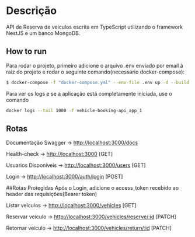 # Descrição

API de Reserva de veiculos escrita em TypeScript utilizando o framework NestJS e um banco MongoDB.

## How to run

Para rodar o projeto, primeiro adicione o arquivo .env enviado por email à raiz do projeto e rodar o seguinte comando(necessário docker-compose):
```bash
$ docker-compose -f "docker-compose.yml" --env-file .env up -d --build
```

Para ver os logs e se a aplicação está completamente iniciada, use o comando
```bash
docker logs --tail 1000 -f vehicle-booking-api_app_1
```

## Rotas
Documentação Swagger -> [http://localhost:3000/docs](http://localhost:3000/docs)

Health-check -> [http://localhost:3000](http://localhost:3000) [GET]

Usuarios Disponíveis -> [http://localhost:3000/users](http://localhost:3000/users) [GET]

Login -> [http://localhost:3000/auth/login](http://localhost:3000/auth/login) [POST]

##Rotas Protegidas
Após o Login, adicione o access_token recebido ao header das requisições(Bearer token)

Listar veículos -> [http://localhost:3000/vehicles](http://localhost:3000/vehicles) [GET]

Reservar veículo -> [http://localhost:3000/vehicles/reserve/:id](http://localhost:3000/vehicles/reserve/:id) [PATCH]

Retornar veículo -> [http://localhost:3000/vehicles/return/:id](http://localhost:3000/vehicles/return/:id) [PATCH]
